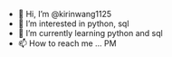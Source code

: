- 👋 Hi, I’m @kirinwang1125
- 👀 I’m interested in python, sql
- 🌱 I’m currently learning python and sql
- 📫 How to reach me ... PM

<!---
kirinwang1125/kirinwang1125 is a ✨ special ✨ repository because its `README.md` (this file) appears on your GitHub profile.
You can click the Preview link to take a look at your changes.
--->
